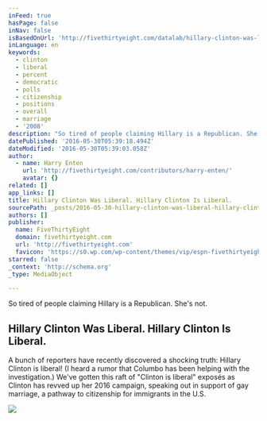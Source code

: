 ```yaml
---
inFeed: true
hasPage: false
inNav: false
isBasedOnUrl: 'http://fivethirtyeight.com/datalab/hillary-clinton-was-liberal-hillary-clinton-is-liberal/'
inLanguage: en
keywords:
  - clinton
  - liberal
  - percent
  - democratic
  - polls
  - citizenship
  - positions
  - overall
  - marriage
  - '2008'
description: "So tired of people claiming Hillary is a Republican. She's not."
datePublished: '2016-05-30T05:39:18.494Z'
dateModified: '2016-05-30T05:39:03.058Z'
author:
  - name: Harry Enten
    url: 'http://fivethirtyeight.com/contributors/harry-enten/'
    avatar: {}
related: []
app_links: []
title: Hillary Clinton Was Liberal. Hillary Clinton Is Liberal.
sourcePath: _posts/2016-05-30-hillary-clinton-was-liberal-hillary-clinton-is-liberal.md
authors: []
publisher:
  name: FiveThirtyEight
  domain: fivethirtyeight.com
  url: 'http://fivethirtyeight.com'
  favicon: 'https://s0.wp.com/wp-content/themes/vip/espn-fivethirtyeight/assets/img/favicon.ico?v=1.0.3'
starred: false
_context: 'http://schema.org'
_type: MediaObject

---
```

So tired of people claiming Hillary is a Republican. She's not.

<article style=""><h1>Hillary Clinton Was Liberal. Hillary Clinton Is Liberal.</h1><p>A bunch of reporters have recently discovered a shocking truth: Hillary Clinton is liberal! (I heard a rumor that Columbo has been helping with the investigation.) We've gotten this raft of "Clinton is liberal" exposés as Clinton has revved up her 2016 campaign, speaking out in support of gay marriage, a pathway to citizenship for immigrants in the U.S.</p><img src="https://espnfivethirtyeight.files.wordpress.com/2015/05/85357740.jpg?w=1200" /></article>